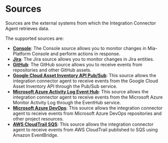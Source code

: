 # Sources

Sources are the external systems from which the Integration Connector Agent retrieves data.

The supported sources are:

- [**Console**](15_console.md): The Console source allows you to monitor changes in Mia-Platform Console and perform
  actions in response.
- [**Jira**](20_jira.md): The Jira source allows you to monitor changes in Jira entities.
- [**GitHub**](20_github.md): The GitHub source allows you to receive events from repositories and other GitHub assets.
- [**Google Cloud Asset Inventory API Pub/Sub**](30_gcp_pubsub_asset_inventory.md): This source allows the integration
  connector agent to receive events from the Google Cloud Asset Inventory API through the Pub/Sub service.
- [**Microsoft Azure Activity Log Event Hub**](40_azure_activity_log_event_hub.md): This source allows the integration
  connector agent to receive events from the Microsoft Azure Monitor Activity Log through the EventHub service.
- [**Microsoft Azure DevOps**](45_azure_devops.md): This source allows the integration
  connector agent to receive events from Microsoft Azure DevOps repositories and other project resources.
- [**AWS CloudTrail SQS**](50_aws_cloudtrail_sqs.md): This source allows the integration
  connector agent to receive events from AWS CloudTrail published to SQS using Amazon EventBridge.

